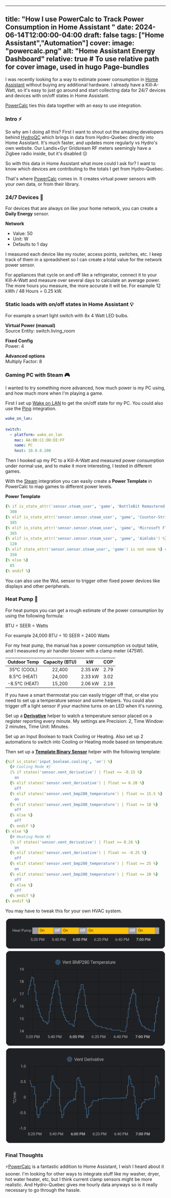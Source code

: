 
---
title: "How I use PowerCalc to Track Power Consumption in Home Assistant "
date: 2024-06-14T12:00:00-04:00
draft: false
tags: ["Home Assistant","Automation"]
cover:
    image: "powercalc.png"
    alt: "Home Assistant Energy Dashboard"
    relative: true # To use relative path for cover image, used in hugo Page-bundles
---

I was recently looking for a way to estimate power consumption in [Home Assistant](https://www.home-assistant.io/docs/energy/) without buying any additional hardware. I already have a Kill-A-Watt, so it's easy to just go around and start collecting data for 24/7 devices and devices with on/off states in Home Assistant.

[PowerCalc](https://github.com/bramstroker/homeassistant-powercalc) ties this data together with an easy to use integration.

### Intro ⚡

So why am I doing all this? First I want to shout out the amazing developers behind [HydroQC](https://hydroqc.ca/en/) which brings in data from Hydro-Quebec directly into Home Assistant. It's much faster, and updates more regularly vs Hydro's own website. Our Landis+Gyr Gridsream RF meters seemingly have a Zigbee radio inside, but it's disabled ☹️

So with this data in Home Assistant what more could I ask for? I want to know which devices are contributing to the totals I get from Hydro-Quebec. 

That's where [PowerCalc](https://github.com/bramstroker/homeassistant-powercalc) comes in. It creates virtual power sensors with your own data, or from their library.

### 24/7 Devices 🔌

For devices that are always on like your home network, you can create a **Daily Energy** sensor. 

**Network**
- Value: 50
- Unit: W
- Defaults to 1 day

I measured each device like my router, access points, switches, etc. I keep track of them in a spreadsheet so I can create a total value for the network power sensor.

For appliances that cycle on and off like a refrigerator, connect it to your Kill-A-Watt and measure over several days to calculate an average power. The more hours you measure, the more accurate it will be. For example 12 kWh / 48 Hours = 0.25 kW.

### Static loads with on/off states in Home Assistant 💡

For example a smart light switch with 8x 4 Watt LED bulbs.

**Virtual Power (manual)**\
Source Entity: switch.living_room

**Fixed Config**\
Power: 4

**Advanced options**\
Multiply Factor: 8

### Gaming PC with Steam 🎮

I wanted to try something more advanced, how much power is my PC using, and how much more when I'm playing a game.

First I set up [Wake on LAN](https://www.home-assistant.io/integrations/wake_on_lan/) to get the on/off state for my PC. You could also use the [Ping](https://www.home-assistant.io/integrations/ping/) integration.

```yaml
wake_on_lan:

switch:
  - platform: wake_on_lan
    mac: AA:BB:CC:DD:EE:FF
    name: PC
    host: 10.0.0.200
```

Then I hooked up my PC to a Kill-A-Watt and measured power consumption under normal use, and to make it more interesting, I tested in different games. 

With the [Steam](https://www.home-assistant.io/integrations/steam_online/) integration you can easily create a **Power Template** in PowerCalc to map games to different power levels.

**Power Template**

```yaml
{% if is_state_attr('sensor.steam_user', 'game', 'BattleBit Remastered') %}
  300
{% elif is_state_attr('sensor.sensor.steam_user', 'game', 'Counter-Strike 2') %}
  385
{% elif is_state_attr('sensor.sensor.steam_user', 'game', 'Microsoft Flight Simulator') %}
  385
{% elif is_state_attr('sensor.sensor.steam_user', 'game', 'Aimlabs') %}
  120
{% elif state_attr('sensor.sensor.steam_user', 'game') is not none %} # All other games
  350
{% else %}
  85
{% endif %}
```

You can also use the WoL sensor to trigger other fixed power devices like displays and other peripherals.

### Heat Pump 🥶

For heat pumps you can get a rough estimate of the power consumption by using the following formula:

BTU ÷ SEER = Watts

For example 24,000 BTU ÷ 10 SEER = 2400 Watts

For my heat pump, the manual has a power consumption vs output table, and I measured my air handler blower with a clamp meter (475W).

| Outdoor Temp | Capacity (BTU) |    kW     |  COP |
|:------------:|:--------------:|:---------:|:----:|
|    35°C (COOL)     |    22,400   | 2.35 kW  | 2.79 |
|    8.5°C (HEAT)    |    24,000   | 2.33 kW  | 3.02 |
|   -8.5°C (HEAT)    |    15,200   | 2.06 kW  | 2.18 |

If you have a smart thermostat you can easily trigger off that, or else you need to set up a temperature sensor and some helpers. You could also trigger off a light sensor if your machine turns on an LED when it's running.

Set up a [**Derivative**](https://www.home-assistant.io/integrations/derivative/) helper to watch a temperature sensor placed on a register reporting every minute. My settings are Precision: 2, Time Window: 2 minutes, Time Unit: Minutes.

Set up an Input Boolean to track Cooling or Heating. Also set up 2 automations to switch into Cooling or Heating mode based on temperature.

Then set up a [**Template Binary Sensor**](https://www.home-assistant.io/integrations/template/) helper with the following template:

```yaml
{%if is_state('input_boolean.cooling', 'on') %}
  {# Cooling Mode #}
  {% if states('sensor.vent_derivative') | float <= -0.15 %}
    on
  {% elif states('sensor.vent_derivative') | float >= 0.20 %}
    off
  {% elif states('sensor.vent_bmp280_temperature') | float <= 15.5 %}
    on
  {% elif states('sensor.vent_bmp280_temperature') | float >= 18 %}
    off
  {% else %}
    off
  {% endif %}
{% else %}
  {# Heating Mode #}
  {% if states('sensor.vent_derivative') | float >= 0.20 %}
    on
  {% elif states('sensor.vent_derivative') | float <= -0.25 %}
    off
  {% elif states('sensor.vent_bmp280_temperature') | float >= 25 %}
    on
  {% elif states('sensor.vent_bmp280_temperature') | float <= 20 %}
    off
  {% else %}
    off
  {% endif %}
{% endif %}
```

You may have to tweak this for your own HVAC system. 

![Vent Sensors](vent.png)

### Final Thoughts

⚡[PowerCalc](https://github.com/bramstroker/homeassistant-powercalc) is a fantastic addition to Home Assistant, I wish I heard about it sooner. I'm looking for other ways to integrate stuff like my washer, dryer, hot water heater, etc, but I think current clamp sensors might be more realistic. And Hydro-Quebec gives me hourly data anyways so is it really necessary to go through the hassle.